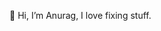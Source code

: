 👋 Hi, I’m Anurag, I love fixing stuff.

<!---
- 🙋🏻‍♂️ Portfolio : <a href="https://anurag-deore.github.io">anurag-deore.github.io</a>
- 🏢 Second account : <a href="https://github.com/anurag-d-ctk">github.com/anurag-d-ctk</a>
- 📫 Reach me @ anuragdeore125@gmail.com


anurag-deore/anurag-deore is a ✨ special ✨ repository because its `README.md` (this file) appears on your GitHub profile.
You can click the Preview link to take a look at your changes.
--->
